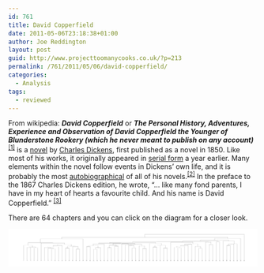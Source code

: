 ```yaml
---
id: 761
title: David Copperfield
date: 2011-05-06T23:18:38+01:00
author: Joe Reddington
layout: post
guid: http://www.projecttoomanycooks.co.uk/?p=213
permalink: /761/2011/05/06/david-copperfield/
categories:
  - Analysis
tags:
  - reviewed
---
```

From wikipedia: _**David Copperfield**_ or _**The Personal History, Adventures, Experience and Observation of David Copperfield the Younger of Blunderstone Rookery (which he never meant to publish on any account)**_<sup id="cite_ref-0"><a href="http://en.wikipedia.org/wiki/David_Copperfield_(novel)#cite_note-0">[1]</a></sup> is a [novel](http://en.wikipedia.org/wiki/Novel "Novel") by [Charles Dickens](http://en.wikipedia.org/wiki/Charles_Dickens "Charles Dickens"), first published as a novel in 1850. Like most of his works, it originally appeared in [serial form](http://en.wikipedia.org/wiki/Serial_(literature) "Serial (literature)") a year earlier. Many elements within the novel follow events in Dickens&#8217; own life, and it is probably the most [autobiographical](http://en.wikipedia.org/wiki/Autobiography "Autobiography") of all of his novels.<sup id="cite_ref-1"><a href="http://en.wikipedia.org/wiki/David_Copperfield_(novel)#cite_note-1">[2]</a></sup> In the preface to the 1867 Charles Dickens edition, he wrote, &#8220;… like many fond parents, I have in my heart of hearts a favourite child. And his name is David Copperfield.&#8221; <sup id="cite_ref-2"><a href="http://en.wikipedia.org/wiki/David_Copperfield_(novel)#cite_note-2">[3]</a></sup>

There are 64 chapters and you can click on the diagram for a closer look.

![Alt text](/assets/uploads/2011/05/Dendrogram-6.png)

